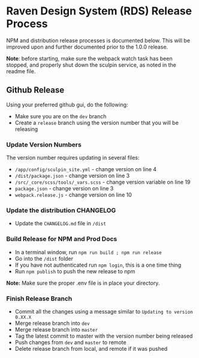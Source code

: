 # Raven Design System (RDS) Release Process

NPM and distribution release processes is documented below. This will be improved upon and further documented prior to the 1.0.0 release.

**Note**: before starting, make sure the webpack watch task has been stopped, and properly shut down the sculpin service, as noted in the readme file.

## Github Release
Using your preferred github gui, do the following:

- Make sure you are on the `dev` branch
- Create a `release` branch using the version number that you will be releasing

### Update Version Numbers
The version number requires updating in several files:

- `/app/config/sculpin_site.yml` - change version on line 4
- `/dist/package.json` - change version on line 3
- `/src/_core/scss/tools/_vars.scss` - change version variable on line 19
- `package.json` - change version on line 3
- `webpack.release.js` - change version on line 10

### Update the distribution CHANGELOG

- Update the `CHANGELOG.md` file in `/dist`

### Build Release for NPM and Prod Docs

- In a terminal window, run `npm run build ; npm run release`
- Go into the `/dist` folder
- If you have not authenticated run `npm login`, this is a one time thing
- Run `npm publish` to push the new release to npm


**Note:** Make sure the proper .env file is in place your directory.

### Finish Release Branch

- Commit all the changes using a message similar to `Updating to version 0.XX.X`
- Merge release branch into `dev`
- Merge release branch into `master`
- Tag the latest commit to master with the version number being released
- Push changes from `dev` and `master` to remote
- Delete release branch from local, and remote if it was pushed

